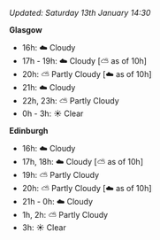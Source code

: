 *Updated: Saturday 13th January 14:30*

**Glasgow**

* 16h: :cloud: Cloudy
* 17h - 19h: :cloud: Cloudy [:partly_sunny: as of 10h]
* 20h: :partly_sunny: Partly Cloudy [:cloud: as of 10h]
* 21h: :cloud: Cloudy
* 22h, 23h: :partly_sunny: Partly Cloudy
* 0h - 3h: :sunny: Clear

**Edinburgh**

* 16h: :cloud: Cloudy
* 17h, 18h: :cloud: Cloudy [:partly_sunny: as of 10h]
* 19h: :partly_sunny: Partly Cloudy
* 20h: :partly_sunny: Partly Cloudy [:cloud: as of 10h]
* 21h - 0h: :cloud: Cloudy
* 1h, 2h: :partly_sunny: Partly Cloudy
* 3h: :sunny: Clear
